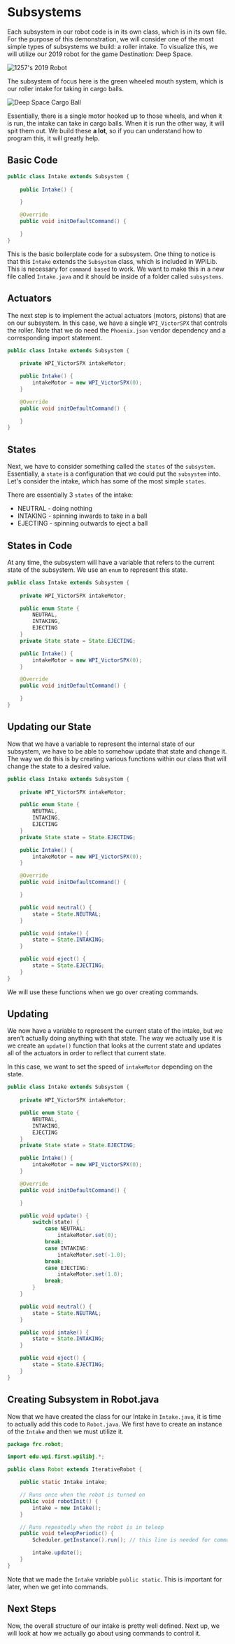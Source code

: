 # Subsystems

Each subsystem in our robot code is in its own class, which is in its own file. For the purpose of this demonstration, we will consider one of the most simple types of subsystems we build: a roller intake. To visualize this, we will utilize our 2019 robot for the game Destination: Deep Space.

![1257's 2019 Robot](img/2019Robot.jpg)

The subsystem of focus here is the green wheeled mouth system, which is our roller intake for taking in cargo balls.

![Deep Space Cargo Ball](img/CargoBall.jpeg)

Essentially, there is a single motor hooked up to those wheels, and when it is run, the intake can take in cargo balls. When it is run the other way, it will spit them out. We build these **a lot**, so if you can understand how to program this, it will greatly help.

## Basic Code

```java
public class Intake extends Subsystem {
    
    public Intake() {

    }

    @Override
    public void initDefaultCommand() {

    }
}
```

This is the basic boilerplate code for a subsystem. One thing to notice is that this `Intake` extends the `Subsystem` class, which is included in WPILib. This is necessary for `command based` to work. We want to make this in a new file called `Intake.java` and it should be inside of a folder called `subsystems`.

## Actuators

The next step is to implement the actual actuators (motors, pistons) that are on our subsystem. In this case, we have a single `WPI_VictorSPX` that controls the roller. Note that we do need the `Phoenix.json` vendor dependency and a corresponding import statement.

```java
public class Intake extends Subsystem {
    
    private WPI_VictorSPX intakeMotor;

    public Intake() {
        intakeMotor = new WPI_VictorSPX(0);
    }

    @Override
    public void initDefaultCommand() {

    }
}
```

## States

Next, we have to consider something called the `states` of the `subsystem`. Essentially, a `state` is a configuration that we could put the `subsystem` into. Let's consider the intake, which has some of the most simple `states`.

There are essentially 3 `states` of the intake:
 - NEUTRAL - doing nothing
 - INTAKING - spinning inwards to take in a ball
 - EJECTING - spinning outwards to eject a ball

## States in Code

At any time, the subsystem will have a variable that refers to the current state of the subsystem. We use an `enum` to represent this state.

```java
public class Intake extends Subsystem {
    
    private WPI_VictorSPX intakeMotor;

    public enum State {
        NEUTRAL,
        INTAKING,
        EJECTING
    }
    private State state = State.EJECTING;

    public Intake() {
        intakeMotor = new WPI_VictorSPX(0);
    }

    @Override
    public void initDefaultCommand() {

    }
}
```

## Updating our State

Now that we have a variable to represent the internal state of our subsystem, we have to be able to somehow update that state and change it. The way we do this is by creating various functions within our class that will change the state to a desired value.

```java
public class Intake extends Subsystem {
    
    private WPI_VictorSPX intakeMotor;

    public enum State {
        NEUTRAL,
        INTAKING,
        EJECTING
    }
    private State state = State.EJECTING;

    public Intake() {
        intakeMotor = new WPI_VictorSPX(0);
    }

    @Override
    public void initDefaultCommand() {

    }

    public void neutral() {
        state = State.NEUTRAL;
    }

    public void intake() {
        state = State.INTAKING;
    }

    public void eject() {
        state = State.EJECTING;
    }
}
```

We will use these functions when we go over creating commands.

## Updating

We now have a variable to represent the current state of the intake, but we aren't actually doing anything with that state. The way we actually use it is we create an `update()` function that looks at the current state and updates all of the actuators in order to reflect that current state.

In this case, we want to set the speed of `intakeMotor` depending on the state.

```java
public class Intake extends Subsystem {
    
    private WPI_VictorSPX intakeMotor;

    public enum State {
        NEUTRAL,
        INTAKING,
        EJECTING
    }
    private State state = State.EJECTING;

    public Intake() {
        intakeMotor = new WPI_VictorSPX(0);
    }

    @Override
    public void initDefaultCommand() {

    }

    public void update() {
        switch(state) {
            case NEUTRAL:
                intakeMotor.set(0);
            break;
            case INTAKING:
                intakeMotor.set(-1.0);
            break;
            case EJECTING:
                intakeMotor.set(1.0);
            break;
        }
    }

    public void neutral() {
        state = State.NEUTRAL;
    }

    public void intake() {
        state = State.INTAKING;
    }

    public void eject() {
        state = State.EJECTING;
    }
}
```

## Creating Subsystem in Robot.java

Now that we have created the class for our Intake in `Intake.java`, it is time to actually add this code to `Robot.java`. We first have to create an instance of the `Intake` and then we must utilize it.

```java
package frc.robot;

import edu.wpi.first.wpilibj.*;

public class Robot extends IterativeRobot {

    public static Intake intake;

    // Runs once when the robot is turned on
    public void robotInit() {
        intake = new Intake();
    }

    // Runs repeatedly when the robot is in teleop
    public void teleopPeriodic() {
        Scheduler.getInstance().run(); // this line is needed for command based

        intake.update();
    }
}
```

Note that we made the `Intake` variable `public static`. This is important for later, when we get into commands.

## Next Steps

Now, the overall structure of our intake is pretty well defined. Next up, we will look at how we actually go about using commands to control it.
